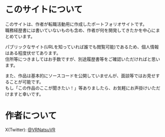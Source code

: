 # このサイトについて
このサイトは、作者が転職活動用に作成したポートフォリオサイトです。  
職務経歴書には書いていないものも含め、作者が何を開発してきたかを中心にまとめています。

パブリックなサイト(URLを知っていれば誰でも閲覧可能)であるため、個人情報はある程度伏せてあります。  
住所等につきましてはお手数ですが、別途履歴書等をご確認いただければと思います。

また、作品は基本的にソースコードを公開していませんが、面談等ではお見せすることが可能です。  
もし「この作品のここが聞きたい！」等ありましたら、お気軽にお声掛けいただけますと幸いです。

# 作者について
X(Twitter): [@VRNatsuVR](https://x.com/vrnatsuvr)
